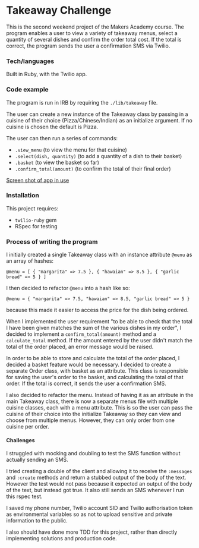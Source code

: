 Takeaway Challenge
==================

This is the second weekend project of the Makers Academy course. The program enables a user to view a variety of takeaway menus, select a quantity of several dishes and confirm the order total cost. If the total is correct, the program sends the user a confirmation SMS via Twilio.

### Tech/languages

Built in Ruby, with the Twilio app.

### Code example

The program is run in IRB by requiring the `./lib/takeaway` file.

The user can create a new instance of the Takeaway class by passing in a cuisine of their choice (Pizza/Chinese/Indian) as an initialize argument. If no cuisine is chosen the default is Pizza.

The user can then run a series of commands:
* `.view_menu` (to view the menu for that cuisine)
* `.select(dish, quantity)` (to add a quantity of a dish to their basket)
* `.basket` (to view the basket so far)
* `.confirm_total(amount)` (to confirm the total of their final order)

[Screen shot of app in use](https://github.com/eliseaston/takeaway-challenge/blob/master/takeaway_screenshot.png)

### Installation

This project requires:
* `twilio-ruby` gem
* RSpec for testing

### Process of writing the program

I initially created a single Takeaway class with an instance attribute `@menu` as an array of hashes:

`@menu = [
  { "margarita" => 7.5 },
  { "hawaian" => 8.5 },
  { "garlic bread" => 5 }
]`

I then decided to refactor `@menu` into a hash like so:

`@menu = {
  "margarita" => 7.5,
  "hawaian" => 8.5,
  "garlic bread" => 5
}`

because this made it easier to access the price for the dish being ordered.

When I implemented the user requirement "to be able to check that the total I have been given matches the sum of the various dishes in my order", I decided to implement a `confirm_total(amount)` method and a `calculate_total` method. If the amount entered by the user didn't match the total of the order placed, an error message would be raised.

In order to be able to store and calculate the total of the order placed, I decided a basket feature would be necessary. I decided to create a separate Order class, with basket as an attribute. This class is responsible for saving the user's order to the basket, and calculating the total of that order. If the total is correct, it sends the user a confirmation SMS.  

I also decided to refactor the menu. Instead of having it as an attribute in the main Takeaway class, there is now a separate menus file with multiple cuisine classes, each with a menu attribute. This is so the user can pass the cuisine of their choice into the initialize Takeaway so they can view and choose from multiple menus. However, they can only order from one cuisine per order.

#### Challenges

I struggled with mocking and doubling to test the SMS function without actually sending an SMS.

I tried creating a double of the client and allowing it to receive the `:messages` and `:create` methods and return a stubbed output of the body of the text. However the test would not pass because it expected an output of the body of the text, but instead got true. It also still sends an SMS whenever I run this rspec test.

I saved my phone number, Twilio account SID and Twilio authorisation token as environmental variables so as not to upload sensitive and private information to the public.

I also should have done more TDD for this project, rather than directly implementing solutions and production code.
